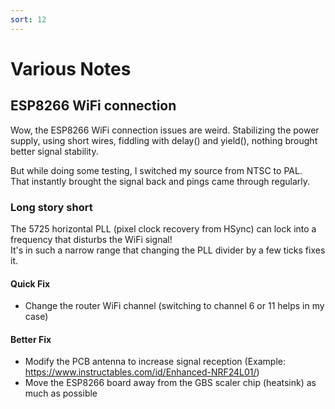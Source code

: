 ```yaml
---
sort: 12
---
```


# Various Notes

## ESP8266 WiFi connection   

Wow, the ESP8266 WiFi connection issues are weird.
Stabilizing the power supply, using short wires, fiddling with delay() and yield(), nothing brought better signal stability.

But while doing some testing, I switched my source from NTSC to PAL.   
That instantly brought the signal back and pings came through regularly.

### Long story short  
The 5725 horizontal PLL (pixel clock recovery from HSync) can lock into a frequency that disturbs the WiFi signal!   
It's in such a narrow range that changing the PLL divider by a few ticks fixes it.

#### Quick Fix
* Change the router WiFi channel (switching to channel 6 or 11 helps in my case)   

#### Better Fix
* Modify the PCB antenna to increase signal reception (Example: https://www.instructables.com/id/Enhanced-NRF24L01/)
* Move the ESP8266 board away from the GBS scaler chip (heatsink) as much as possible   
